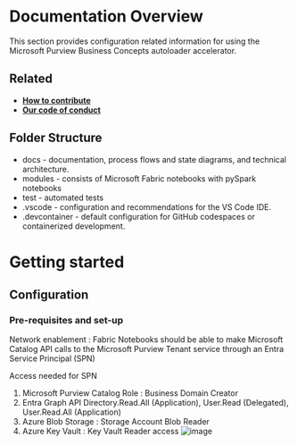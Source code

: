 # Documentation Overview

This section provides configuration related information for using the Microsoft Purview Business Concepts autoloader accelerator.


## Related

- **[How to contribute](../CONTRIBUTING.md)**
- **[Our code of conduct](../CODE_OF_CONDUCT.md)**

## Folder Structure


- docs - documentation, process flows and state diagrams, and technical architecture.
- modules - consists of Microsoft Fabric notebooks with pySpark notebooks
- test - automated tests
- .vscode - configuration and recommendations for the VS Code IDE.
- .devcontainer - default configuration for GitHub codespaces or containerized development.

# Getting started
## Configuration

### Pre-requisites and set-up

Network enablement : Fabric Notebooks should be able to make Microsoft Catalog API calls to the Microsoft Purview Tenant service through an Entra Service Principal (SPN)

Access needed for SPN
1. Microsoft Purview Catalog Role : Business Domain Creator
2. Entra Graph API Directory.Read.All (Application), User.Read (Delegated), User.Read.All (Application)
3. Azure Blob Storage : Storage Account Blob Reader
4. Azure Key Vault : Key Vault Reader access
![image](https://github.com/user-attachments/assets/0256a411-4497-4184-a978-0f5d597bdee4)

